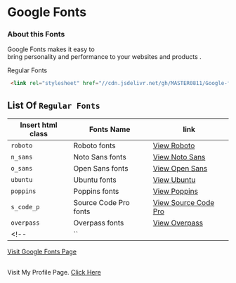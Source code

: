# Google Fonts

### About this Fonts
<p>Google Fonts makes it easy to<br>bring personality and performance to your websites and products .</p>


Regular Fonts
```html
 <link rel="stylesheet" href="//cdn.jsdelivr.net/gh/MASTER0811/Google-fonts-api.css/src/regular_fonts.css">
```



## List Of `Regular Fonts`
| Insert html class | Fonts Name | link |
| ----------------- | ---------- | ---- |
| `roboto` | Roboto fonts | [View Roboto](https://fonts.google.com/specimen/Roboto) |
| `n_sans` | Noto Sans fonts | [View Noto Sans](https://fonts.google.com/noto/specimen/Noto+Sans) |
| `o_sans` | Open Sans fonts | [View Open Sans](https://fonts.google.com/specimen/Open+Sans) |
| `ubuntu` | Ubuntu fonts | [View Ubuntu](https://fonts.google.com/specimen/Ubuntu) |
| `poppins` | Poppins fonts | [View Poppins](https://fonts.google.com/specimen/Poppins) |
| `s_code_p` | Source Code Pro fonts | [View Source Code Pro](https://fonts.google.com/specimen/Source+Code+Pro) |
| `overpass` | Overpass fonts | [View Overpass](https://fonts.google.com/specimen/Overpass) |
<!-- | `` |  | [View here]() | -->


<a href="">Visit Google Fonts Page</a>

##
Visit My Profile Page. [Click Here](https://github.com/MASTER0811)
